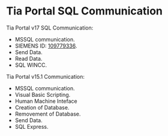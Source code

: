 # Tia Portal SQL Communication

Tia Portal v17 SQL Communication:

- MSSQL communication.
- SIEMENS ID: [109779336](https://support.industry.siemens.com/cs/document/109779336/connecting-a-s7-1200-plc-s7-1500-plc-to-a-sql-database-?dti=0&lc=en-MX).
- Send Data.
- Read Data.
- SQL WINCC.

Tia Portal v15.1 Communication:

- MSSQL communication.
- Visual Basic Scripting.
- Human Machine Inteface
- Creation of Database.
- Removement of Database.
- Send Data.
- SQL Express.